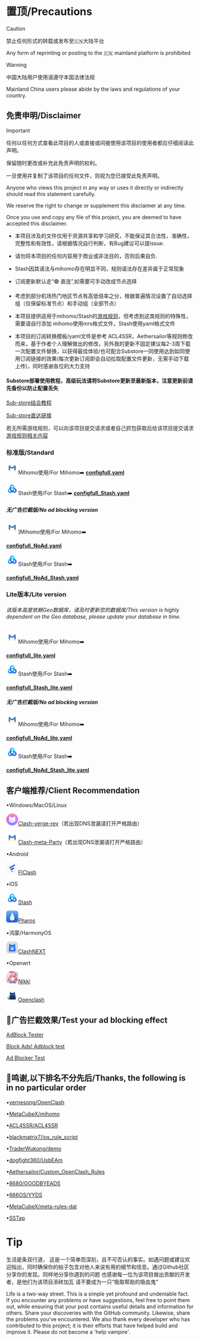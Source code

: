 # 置顶/Precautions

> [!Caution]
> 禁止任何形式的转载或发布至🇨🇳大陆平台
>
> Any form of reprinting or posting to the 🇨🇳 mainland platform is prohibited

> [!WARNING]
> 中国大陆用户使用请遵守本国法律法规
>
> Mainland China users please abide by the laws and regulations of your country.

## 免责申明/Disclaimer

> [!IMPORTANT]
> 任何以任何方式查看此项目的人或直接或间接使用该项目的使用者都应仔细阅读此声明。
>
> 保留随时更改或补充此免责声明的权利。
>
> 一旦使用并复制了该项目的任何文件，则视为您已接受此免责声明。
>
> Anyone who views this project in any way or uses it directly or indirectly should read this statement carefully.
>
> We reserve the right to change or supplement this disclaimer at any time.
>
> Once you use and copy any file of this project, you are deemed to have accepted this disclaimer.

- 本项目涉及的文件仅用于资源共享和学习研究，不能保证其合法性，准确性，完整性和有效性，请根据情况自行判断，有Bug建议可以提issue.

- 请勿将本项目的任何内容用于商业或非法目的，否则后果自负.

- Stash因其语法与mihomo存在明显不同，规则语法存在差异属于正常现象

- 订阅更新默认走“🟢 直连”,如需要可手动改成节点选择

- 考虑到部分机场热门地区节点有高低倍率之分，根据普遍情况设置了自动选择组（仅保留标准节点）和手动组（全部节点）

- 本项目提供适用于mihomo/Stash的[游戏规则](https://github.com/Lanlan13-14/Rules/tree/main/rules%2FGame)，但考虑到这类规则的特殊性，需要请自行添加
mihomo使用mrs格式文件，Stash使用yaml格式文件

- 本项目的订阅转换模板/yaml文件是参考 ACL4SSR，Aethersailor等规则修改而来，基于作者个人理解做出的修改，另外我的更新不固定建议每2-3周下载一次配置文件替换，以获得最佳体验/也可配合Substore一同使用达到如同使用订阅链接的效果(每次更新订阅即会自动拉取配置文件更新，无需手动下载上传)，同时感谢各位的大力支持

#### Substore部署使用教程，高级玩法请将Substore更新至最新版本，注意更新前请先备份以防止配置丢失
[Sub-store结合教程](https://github.com/Lanlan13-14/Rules/blob/main/Others/Substore.md)

[Sub-store直达链接](https://github.com/sub-store-org/Sub-Store)

若无所需游戏规则，可以向该项目提交请求或者自己抓包获取后给该项目提交请求
[游戏规则相关内容](https://github.com/FQrabbit/SSTap-Rule)

### 标准版/Standard

![Mihomo](https://raw.githubusercontent.com/Lanlan13-14/Icon-for-webui/refs/heads/main/mihomo-mini.png)Mihomo使用/For Mihomo➡️
**[configfull.yaml](https://raw.githubusercontent.com/Lanlan13-14/Rules/refs/heads/main/configfull.yaml)**

![Stash](https://raw.githubusercontent.com/Lanlan13-14/Icon-for-webui/refs/heads/main/stash-mini.png)Stash使用/For Stash➡️
**[configfull_Stash.yaml](https://raw.githubusercontent.com/Lanlan13-14/Rules/refs/heads/main/configfull_Stash.yaml)**

##### 无广告拦截版/No ad blocking version

[![Mihomo](https://raw.githubusercontent.com/Lanlan13-14/Icon-for-webui/refs/heads/main/mihomo-mini.png)](https://raw.githubusercontent.com/Lanlan13-14/Rules/refs/heads/main/configfull_NoAd.yaml)]Mihomo使用/For Mihomo➡️

**[configfull_NoAd.yaml](https://raw.githubusercontent.com/Lanlan13-14/Rules/refs/heads/main/configfull_NoAd.yaml)**

![Stash](https://raw.githubusercontent.com/Lanlan13-14/Icon-for-webui/refs/heads/main/stash-mini.png)Stash使用/For Stash➡️

**[configfull_NoAd_Stash.yaml](https://raw.githubusercontent.com/Lanlan13-14/Rules/refs/heads/main/configfull_NoAd_Stash.yaml)**

### Lite版本/Lite version
###### 该版本高度依赖Geo数据库，请及时更新您的数据库/This version is highly dependent on the Geo database, please update your database in time.

![Mihomo](https://raw.githubusercontent.com/Lanlan13-14/Icon-for-webui/refs/heads/main/mihomo-mini.png)Mihomo使用/For Mihomo➡️

**[configfull_lite.yaml](https://raw.githubusercontent.com/Lanlan13-14/Rules/refs/heads/main/configfull_lite.yaml)**

![Stash](https://raw.githubusercontent.com/Lanlan13-14/Icon-for-webui/refs/heads/main/stash-mini.png)Stash使用/For Stash➡️

**[configfull_Stash_lite.yaml](https://raw.githubusercontent.com/Lanlan13-14/Rules/refs/heads/main/configfull_Stash_lite.yaml)**

##### 无广告拦截版/No ad blocking version

![Mihomo](https://raw.githubusercontent.com/Lanlan13-14/Icon-for-webui/refs/heads/main/mihomo-mini.png)Mihomo使用/For Mihomo➡️

**[configfull_NoAd_lite.yaml](https://raw.githubusercontent.com/Lanlan13-14/Rules/refs/heads/main/configfull_NoAd_lite.yaml)**

![Stash](https://raw.githubusercontent.com/Lanlan13-14/Icon-for-webui/refs/heads/main/stash-mini.png)Stash使用/For Stash➡️

**[configfull_NoAd_Stash_lite.yaml](https://raw.githubusercontent.com/Lanlan13-14/Rules/refs/heads/main/configfull_NoAd_Stash_lite.yaml)**

## 客户端推荐/Client Recommendation
•Windows/MacOS/Linux

![Clash-verge-rev](https://raw.githubusercontent.com/Lanlan13-14/Icon-for-webui/refs/heads/main/clash-verge-rev-mini.png)[Clash-verge-rev](https://github.com/clash-verge-rev/clash-verge-rev)（若出现DNS泄漏请打开严格路由）


![Mihomo](https://raw.githubusercontent.com/Lanlan13-14/Icon-for-webui/refs/heads/main/mihomo-mini.png)[Clash-meta-Party](https://github.com/xishang0128/clash-meta-party)（若出现DNS泄漏请打开严格路由）


•Android

![Flclash](https://raw.githubusercontent.com/Lanlan13-14/Icon-for-webui/refs/heads/main/flclash-mini.png)[FlClash](https://github.com/chen08209/FlClash)


•iOS

![Stash](https://raw.githubusercontent.com/Lanlan13-14/Icon-for-webui/refs/heads/main/stash-mini.png)[Stash](https://apps.apple.com/app/stash/id1596063349?platform=iphone&l=zh-CN)

![Pharos](https://raw.githubusercontent.com/Lanlan13-14/Icon-for-webui/refs/heads/main/pharos-mini.png)[Pharos](https://apps.apple.com/us/app/pharos-pro/id1456610173)

•鸿蒙/HarmonyOS

![ClashNEXT](https://raw.githubusercontent.com/Lanlan13-14/Icon-for-webui/refs/heads/main/clash-next-mini.png)[ClashNEXT](https://github.com/xiaobaigroup/hapapp)


•Openwrt

![Nikki](https://raw.githubusercontent.com/Lanlan13-14/Icon-for-webui/refs/heads/main/nikki-mini.png)[Nikki](https://github.com/nikkinikki-org/OpenWrt-nikki)

![Openclash](https://raw.githubusercontent.com/Lanlan13-14/Icon-for-webui/refs/heads/main/openclash-mini.png)[Openclash](https://github.com/vernesong/OpenClash)

## 🚫广告拦截效果/Test your ad blocking effect

[AdBlock Tester](https://adblock-tester.com)

[Block Ads! Adblock test](https://blockads.fivefilters.org/)

[Ad Blocker Test](https://adblock.turtlecute.org/)

## 🌟鸣谢,以下排名不分先后/Thanks, the following is in no particular order

•[vernesong/OpenClash](https://github.com/vernesong/OpenClash)

•[MetaCubeX/mihomo](https://github.com/MetaCubeX/mihomo)

•[ACL4SSR/ACL4SSR](https://github.com/ACL4SSR/ACL4SSR)

•[blackmatrix7/ios_rule_script](https://github.com/blackmatrix7/ios_rule_script)

•[TraderWukong/demo](https://github.com/TraderWukong/demo)

•[dogfight360/UsbEAm](https://github.com/dogfight360/UsbEAm)

•[Aethersailor/Custom_OpenClash_Rules](https://github.com/Aethersailor/Custom_OpenClash_Rules)

•[8680/GOODBYEADS](https://github.com/8680/GOODBYEADS)

•[666OS/YYDS](https://github.com/666OS/YYDS)

•[MetaCubeX/meta-rules-dat](https://github.com/MetaCubeX/meta-rules-dat)

•[SSTap](https://github.com/FQrabbit/SSTap-Rule)


# Tip
生活是条双行道，
这是一个简单而深刻，且不可否认的事实。如遇问题或建议欢迎指出，同时确保你的帖子包含对他人来说有用的细节和信息。通过Github社区分享你的发现。同样地分享你遇到的问题
也感谢每一位为该项目做出贡献的开发者，是他们为该项目添砖加瓦
请不要成为一只“吸取帮助的吸血鬼”

Life is a two-way street.
This is a simple yet profound and undeniable fact. If you encounter any problems or have suggestions, feel free to point them out, while ensuring that your post contains useful details and information for others. Share your discoveries with the GitHub community. Likewise, share the problems you've encountered.
We also thank every developer who has contributed to this project; it is their efforts that have helped build and improve it.
Please do not become a 'help vampire'.
